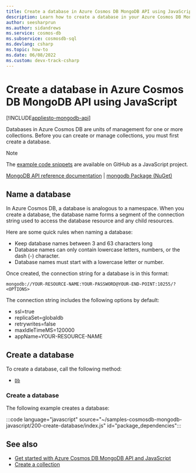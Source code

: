 ```yaml
---
title: Create a database in Azure Cosmos DB MongoDB API using JavaScript
description: Learn how to create a database in your Azure Cosmos DB MongoDB API account using the JavaScript SDK.
author: seesharprun
ms.author: sidandrews
ms.service: cosmos-db
ms.subservice: cosmosdb-sql
ms.devlang: csharp
ms.topic: how-to
ms.date: 06/08/2022
ms.custom: devx-track-csharp
---
```


# Create a database in Azure Cosmos DB MongoDB API using JavaScript

[!INCLUDE[appliesto-mongodb-api](../includes/appliesto-mongodb-api.md)]

Databases in Azure Cosmos DB are units of management for one or more collections. Before you can create or manage collections, you must first create a database.

> [!NOTE]
> The [example code snippets](https://github.com/Azure-Samples/cosmos-db-mongodb-api-javascript-samples) are available on GitHub as a JavaScript project.

[MongoDB API reference documentation](https://docs.mongodb.com/drivers/node) | [mongodb Package (NuGet)](https://www.npmjs.com/package/mongodb)


## Name a database

In Azure Cosmos DB, a database is analogous to a namespace. When you create a database, the database name forms a segment of the connection string used to access the database resource and any child resources.

Here are some quick rules when naming a database:

* Keep database names between 3 and 63 characters long
* Database names can only contain lowercase letters, numbers, or the dash (-) character.
* Database names must start with a lowercase letter or number.

Once created, the connection string for a database is in this format:

``mongodb://YOUR-RESOURCE-NAME:YOUR-PASSWORD@YOUR-END-POINT:10255/?<OPTIONS>``

The connection string includes the following options by default:
* ssl=true
* replicaSet=globaldb
* retrywrites=false
* maxIdleTimeMS=120000
* appName=YOUR-RESOURCE-NAME

## Create a database

To create a database, call the following method:

* [``Db``](https://mongodb.github.io/node-mongodb-native/4.5/classes/Db.html)

### Create a database 

The following example creates a database:

:::code language="javascript" source="~/samples-cosmosdb-mongodb-javascript/200-create-database/index.js" id="package_dependencies":::

## See also

- [Get started with Azure Cosmos DB MongoDB API and JavaScript](how-to-javascript-get-started.md)
- [Create a collection](how-to-javascript-create-collection.md)
